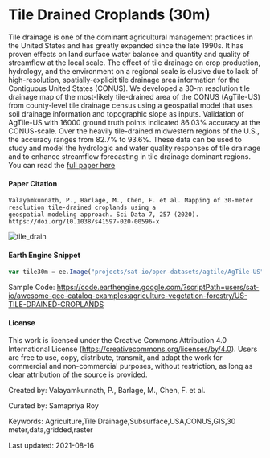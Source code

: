 # Tile Drained Croplands (30m)

Tile drainage is one of the dominant agricultural management practices in the United States and has greatly expanded since the late 1990s. It has proven effects on land surface water balance and quantity and quality of streamflow at the local scale. The effect of tile drainage on crop production, hydrology, and the environment on a regional scale is elusive due to lack of high-resolution, spatially-explicit tile drainage area information for the Contiguous United States (CONUS). We developed a 30-m resolution tile drainage map of the most-likely tile-drained area of the CONUS (AgTile-US) from county-level tile drainage census using a geospatial model that uses soil drainage information and topographic slope as inputs. Validation of AgTile-US with 16000 ground truth points indicated 86.03% accuracy at the CONUS-scale. Over the heavily tile-drained midwestern regions of the U.S., the accuracy ranges from 82.7% to 93.6%. These data can be used to study and model the hydrologic and water quality responses of tile drainage and to enhance streamflow forecasting in tile drainage dominant regions. You can read the [full paper here](https://www.nature.com/articles/s41597-020-00596-x)

#### Paper Citation

```
Valayamkunnath, P., Barlage, M., Chen, F. et al. Mapping of 30-meter resolution tile-drained croplands using a
geospatial modeling approach. Sci Data 7, 257 (2020). https://doi.org/10.1038/s41597-020-00596-x
```

![tile_drain](https://user-images.githubusercontent.com/6677629/129658746-654d908d-c6a8-4254-a9c6-33d75e436df6.gif)

#### Earth Engine Snippet

```js
var tile30m = ee.Image("projects/sat-io/open-datasets/agtile/AgTile-US");
```

Sample Code: https://code.earthengine.google.com/?scriptPath=users/sat-io/awesome-gee-catalog-examples:agriculture-vegetation-forestry/US-TILE-DRAINED-CROPLANDS

#### License

This work is licensed under the Creative Commons Attribution 4.0 International License (https://creativecommons.org/licenses/by/4.0). Users are free to use, copy, distribute, transmit, and adapt the work for commercial and non-commercial purposes, without restriction, as long as clear attribution of the source is provided.

Created by: Valayamkunnath, P., Barlage, M., Chen, F. et al.

Curated by: Samapriya Roy

Keywords: Agriculture,Tile Drainage,Subsurface,USA,CONUS,GIS,30 meter,data,gridded,raster

Last updated: 2021-08-16
